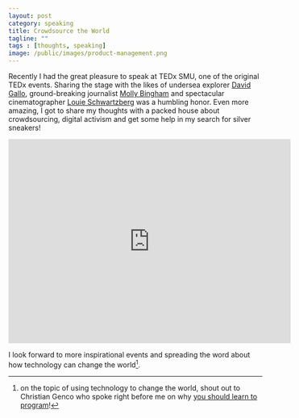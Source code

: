 ```yaml
---
layout: post
category: speaking
title: Crowdsource the World
tagline: ""
tags : [thoughts, speaking]
image: /public/images/product-management.png
---
```


Recently I had the great pleasure to speak at TEDx SMU, one of the original TEDx events. 
Sharing the stage with the likes of undersea explorer [David Gallo](https://www.ted.com/speakers/david_gallo), ground-breaking journalist [Molly Bingham](http://www.meetmollybingham.com/) and spectacular cinematographer [Louie Schwartzberg](https://www.ted.com/speakers/louie_schwartzberg) was a humbling honor. 
Even more amazing, I got to share my thoughts with a packed house about crowdsourcing, digital activism and get some help in my search for silver sneakers!

<iframe width="560" height="405" src="https://www.youtube.com/embed/sQh-_OTdICM" frameborder="0" allowfullscreen></iframe>

I look forward to more inspirational events and spreading the word about how technology can change the world[^1]. 

[^1]: on the topic of using technology to change the world, shout out to Christian Genco who spoke right before me on why [you should learn to program](http://christian.gen.co/you-should-learn-to-program)!
